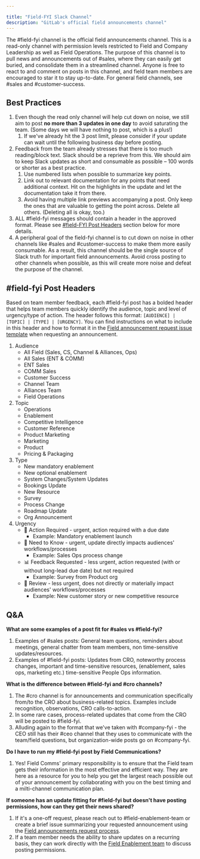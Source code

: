```yaml
---

title: "Field-FYI Slack Channel"
description: "GitLab's official field announcements channel"
---
```








The #field-fyi channel is the official field announcements channel. This is a read-only channel with permission levels restricted to Field and Company Leadership as well as Field Operations. The purpose of this channel is to pull news and announcements out of #sales, where they can easily get buried, and consolidate them in a streamlined channel. Anyone is free to react to and comment on posts in this channel, and field team members are encouraged to star it to stay up-to-date. For general field channels, see #sales and #customer-success.


## Best Practices

1. Even though the read only channel will help cut down on noise, we still aim to post **no more than 3 updates in one day** to avoid saturating the team. (Some days we will have nothing to post, which is a plus!)
   1. If we've already hit the 3 post limit, please consider if your update can wait until the following business day before posting.
1. Feedback from the team already stresses that there is too much reading/block text. Slack should be a reprieve from this. We should aim to keep Slack updates as short and consumable as possible – 100 words or shorter as a best practice.
   1. Use numbered lists when possible to summarize key points.
   1. Link out to relevant documentation for any points that need additional context. Hit on the highlights in the update and let the documentation take it from there.
   1. Avoid having multiple link previews accompanying a post. Only keep the ones that are valuable to getting the point across. Delete all others. (Deleting all is okay, too.)
1. ALL #field-fyi messages should contain a header in the approved format. Please see [#field-FYI Post Headers](/handbook/sales/sales-google-groups/field-fyi-channel/#field-fyi-post-headers) section below for more details.
1. A peripheral goal of the field-fyi channel is to cut down on noise in other channels like #sales and #customer-success to make them more easily consumable. As a result, this channel should be the single source of Slack truth for important field announcements. Avoid cross posting to other channels when possible, as this will create more noise and defeat the purpose of the channel.

## #field-fyi Post Headers

Based on team member feedback, each #field-fyi post has a bolded header that helps team members quickly identify the audience, topic and level of urgency/type of action. The header follows this format: `[AUDIENCE] | [TOPIC] | [TYPE] | [URGENCY]`. You can find instructions on what to include in this header and how to format it in the [Field announcement request issue template](/handbook/sales/field-communications/#requesting-field-announcements) when requesting an announcement.

1. Audience
   - All Field (Sales, CS, Channel & Alliances, Ops)
   - All Sales (ENT & COMM)
   - ENT Sales
   - COMM Sales
   - Customer Success
   - Channel Team
   - Alliances Team
   - Field Operations
1. Topic
   - Operations
   - Enablement
   - Competitive Intelligence
   - Customer Reference
   - Product Marketing
   - Marketing
   - Product
   - Pricing & Packaging
1. Type
   - New mandatory enablement
   - New optional enablement
   - System Changes/System Updates
   - Bookings Update
   - New Resource
   - Survey
   - Process Change
   - Roadmap Update
   - Org Announcement
1. Urgency
   - 🚨 Action Required - urgent, action required with a due date
      - Example: Mandatory enablement launch
   - 🧠 Need to Know - urgent, update directly impacts audiences' workflows/processes
      - Example: Sales Ops process change
   - 📊 Feedback Requested - less urgent, action requested (with or without long-lead due date) but not required
      - Example: Survey from Product org
   - 👀 Review - less urgent, does not directly or materially impact audiences' workflows/processes
      - Example: New customer story or new competitive resource

## Q&A

**What are some examples of a post fit for #sales vs #field-fyi?**
1. Examples of #sales posts: General team questions, reminders about meetings, general chatter from team members, non time-sensitive updates/resources.
1. Examples of #field-fyi posts: Updates from CRO, noteworthy process changes, important and time-sensitive resources, (enablement, sales ops, marketing etc.) time-sensitive People Ops information.

**What is the difference between #field-fyi and #cro channels?**
1. The #cro channel is for announcements and communication specifically from/to the CRO about business-related topics. Examples include recognition, observations, CRO calls-to-action.
1. In some rare cases, process-related updates that come from the CRO will be posted to #field-fyi.
1. Alluding again to the format that we've taken with #company-fyi - the CEO still has their #ceo channel that they uses to communicate with the team/field questions, but organization-wide posts go on #company-fyi.

**Do I have to run my #field-fyi post by Field Communications?**
1. Yes! Field Comms' primary responsibility is to ensure that the Field team gets their information in the most effective and efficient way. They are here as a resource for you to help you get the largest reach possible out of your announcement by collaborating with you on the best timing and a milti-channel communication plan.

**If someone has an update fitting for #field-fyi but doesn't have posting permissions, how can they get their news shared?**
1. If it's a one-off request, please reach out to #field-enablement-team or create a brief issue summarizing your requested announcement using the [Field announcements request process](/handbook/sales/field-communications/#requesting-field-announcements).
1. If a team member needs the ability to share updates on a recurring basis, they can work directly with the [Field Enablement team](/handbook/sales/field-operations/field-enablement/) to discuss posting permissions.
